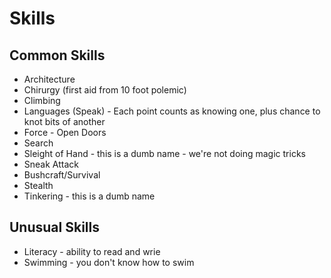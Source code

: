 # Skills

## Common Skills
* Architecture
* Chirurgy (first aid from 10 foot polemic)
* Climbing
* Languages (Speak) - Each point counts as knowing one, plus chance to knot bits of another
* Force - Open Doors
* Search
* Sleight of Hand - this is a dumb name - we're not doing magic tricks
* Sneak Attack 
* Bushcraft/Survival
* Stealth
* Tinkering - this is a dumb name

## Unusual Skills
* Literacy  - ability to read and wrie
* Swimming - you don't know how to swim